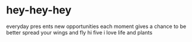# hey-hey-hey
everyday pres ents new opportunities
each moment gives a chance to be better
spread your wings and fly
hi five
i love life and plants
